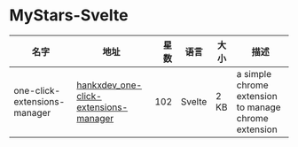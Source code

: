 # MyStars-Svelte
|            名字            |                                                地址                                                 |星数| 语言 |大小|                        描述                        |
|----------------------------|-----------------------------------------------------------------------------------------------------|---:|------|----|----------------------------------------------------|
|one-click-extensions-manager|[hankxdev_one-click-extensions-manager](https://github.com/hankxdev/one-click-extensions-manager.git)| 102|Svelte|2 KB|a simple chrome extension to manage chrome extension|
